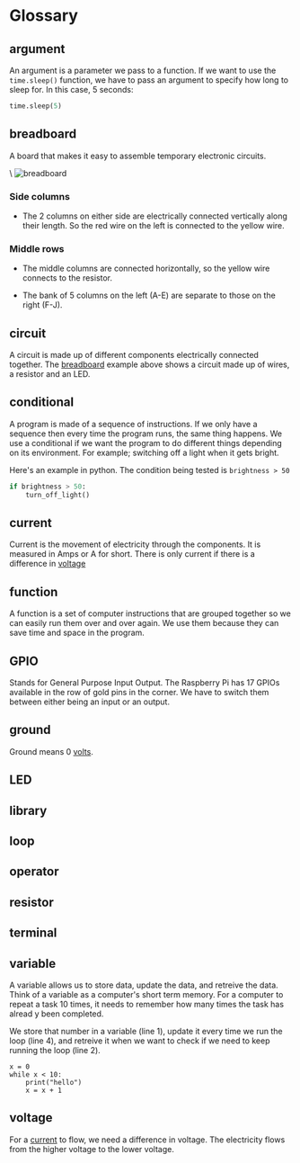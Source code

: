 # Glossary

## argument

An argument is a parameter we pass to a function. If we want to use the `time.sleep()` function, we have to pass an argument to specify how long to sleep for. In this case, 5 seconds:

~~~ python
time.sleep(5)
~~~

## breadboard

A board that makes it easy to assemble temporary electronic circuits. 

\ ![breadboard](documentation/breadboard.png)

### Side columns

* The 2 columns on either side are electrically connected vertically along their length. So the red wire on the left is connected to the yellow wire. 

### Middle rows

* The middle columns are connected horizontally, so the yellow wire connects to the resistor. 

* The bank of 5 columns on the left (A-E) are separate to those on the right (F-J).

## circuit

A circuit is made up of different components electrically connected together. The [breadboard](#breadboard) example above shows a circuit made up of wires, a resistor and an LED.

## conditional

A program is made of a sequence of instructions. If we only have a sequence then every time the program runs, the same thing happens. We use a conditional if we want the program to do different things depending on its environment. For example; switching off a light when it gets bright.

Here's an example in python. The condition being tested is `brightness > 50`

~~~ python
if brightness > 50:
    turn_off_light()
~~~

## current

Current is the movement of electricity through the components. It is measured in Amps or A for short. There is only current if there is a difference in [voltage](#voltage)

## function

A function is a set of computer instructions that are grouped together so we can easily run them over and over again. We use them because they can save time and space in the program. 

## GPIO

Stands for General Purpose Input Output. The Raspberry Pi has 17 GPIOs available in the row of gold pins in the corner. We have to switch them between either being an input or an output.

## ground

Ground means 0 [volts](#voltage).

## LED
## library
## loop
## operator
## resistor
## terminal
## variable

A variable allows us to store data, update the data, and retreive the data.
Think of a variable as a computer's short term memory. For a computer to repeat a task 10 times, it needs to remember how many times the task has alread y been completed. 

We store that number in a variable (line 1), update it every time we run the loop (line 4), and retreive it when we want to check if we need to keep running the loop (line 2).

~~~ {.python .numberLines}
x = 0
while x < 10:
    print("hello")
    x = x + 1
~~~

## voltage

For a [current](#current) to flow, we need a difference in voltage. The electricity flows from the higher voltage to the lower voltage.
